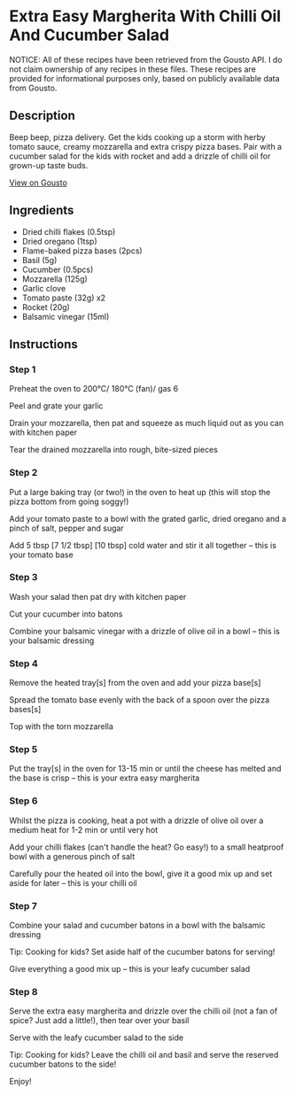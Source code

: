 # Extra Easy Margherita With Chilli Oil And Cucumber Salad

NOTICE: All of these recipes have been retrieved from the Gousto API. I do not claim ownership of any recipes in these files. These recipes are provided for informational purposes only, based on publicly available data from Gousto.

## Description

Beep beep, pizza delivery. Get the kids cooking up a storm with herby tomato sauce, creamy mozzarella and extra crispy pizza bases. Pair with a cucumber salad for the kids with rocket and add a drizzle of chilli oil for grown-up taste buds.


[View on Gousto](https://www.gousto.co.uk/recipes/cookbook/pizza-girls-margherita-with-chilli-oil-and-leafy-cucumber-salad)

## Ingredients

- Dried chilli flakes (0.5tsp)
- Dried oregano (1tsp)
- Flame-baked pizza bases (2pcs)
- Basil (5g)
- Cucumber (0.5pcs)
- Mozzarella (125g)
- Garlic clove
- Tomato paste (32g) x2
- Rocket (20g)
- Balsamic vinegar (15ml)

## Instructions


### Step 1

Preheat the oven to 200°C/ 180°C (fan)/ gas 6

Peel and grate your garlic

Drain your mozzarella, then pat and squeeze as much liquid out as you can with kitchen paper

Tear the drained mozzarella into rough, bite-sized pieces


### Step 2

Put a large baking tray (or two!) in the oven to heat up (this will stop the pizza bottom from going soggy!)

Add your tomato paste to a bowl with the grated garlic, dried oregano and a pinch of salt, pepper and sugar

Add 5 tbsp <span class="text-purple">[7 1/2 tbsp]</span> <span class="text-danger">[10 tbsp]</span> cold water and stir it all together – this is your tomato base


### Step 3

Wash your salad then pat dry with kitchen paper

Cut your cucumber into batons

Combine your balsamic vinegar with a drizzle of olive oil in a bowl – this is your balsamic dressing


### Step 4

Remove the heated tray[s] from the oven and add your pizza base[s]

Spread the tomato base evenly with the back of a spoon over the pizza bases[s]

Top with the torn mozzarella


### Step 5

Put the tray[s] in the oven for 13-15 min or until the cheese has melted and the base is crisp – this is your extra easy margherita


### Step 6

Whilst the pizza is cooking, heat a pot with a drizzle of olive oil over a medium heat for 1-2 min or until very hot

Add your chilli flakes (can't handle the heat? Go easy!) to a small heatproof bowl with a generous pinch of salt

Carefully pour the heated oil into the bowl, give it a good mix up and set aside for later – this is your chilli oil


### Step 7

Combine your salad and cucumber batons in a bowl with the balsamic dressing

<span class="text-danger">Tip: Cooking for kids? Set aside half of the cucumber batons for serving!</span>

Give everything a good mix up – this is your leafy cucumber salad

### Step 8

Serve the extra easy margherita and drizzle over the chilli oil (not a fan of spice? Just add a little!), then tear over your basil

Serve with the leafy cucumber salad to the side

<span class="text-danger">Tip: Cooking for kids? Leave the chilli oil and basil and serve the reserved cucumber batons to the side!</span>

Enjoy!

